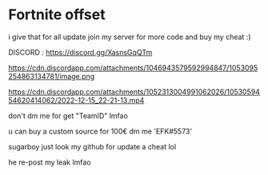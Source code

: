 # Fortnite offset


i give that for all update
join my server for more code and buy my cheat :)


DISCORD : https://discord.gg/XasnsGqQTm



https://cdn.discordapp.com/attachments/1046943579592994847/1053095254863134781/image.png

https://cdn.discordapp.com/attachments/1052313004991062026/1053059454620414062/2022-12-15_22-21-13.mp4

don't dm me for get "TeamID" lmfao


u can buy a custom source for 100€ dm me 'EFK#5573'

sugarboy just look my github for update a cheat lol

he re-post my leak lmfao
